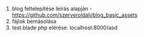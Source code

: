 1. blog feltelepítése leírás alapján - https://github.com/szerveroldali/blog_basic_assets
2. fájlok bemásolása
3. test.blade php elérése: localhost:8000/asd